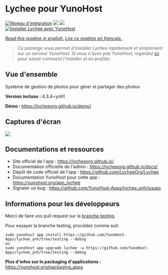 # Lychee pour YunoHost

[![Niveau d'intégration](https://dash.yunohost.org/integration/lychee.svg)](https://dash.yunohost.org/appci/app/lychee) ![](https://ci-apps.yunohost.org/ci/badges/lychee.status.svg) ![](https://ci-apps.yunohost.org/ci/badges/lychee.maintain.svg)  
[![Installer Lychee avec YunoHost](https://install-app.yunohost.org/install-with-yunohost.svg)](https://install-app.yunohost.org/?app=lychee)

*[Read this readme in english.](./README.md)*
*[Lire ce readme en français.](./README_fr.md)*

> *Ce package vous permet d'installer Lychee rapidement et simplement sur un serveur YunoHost.
Si vous n'avez pas YunoHost, regardez [ici](https://yunohost.org/#/install) pour savoir comment l'installer et en profiter.*

## Vue d'ensemble

Système de gestion de photos pour gérer et partager des photos

**Version incluse :** 4.3.4~ynh1

**Démo :** https://lycheeorg.github.io/demo/

## Captures d'écran

![](./doc/screenshots/screenshot.jpg)

## Documentations et ressources

* Site officiel de l'app : https://lycheeorg.github.io/
* Documentation officielle de l'admin : https://lycheeorg.github.io/docs/
* Dépôt de code officiel de l'app : https://github.com/LycheeOrg/Lychee
* Documentation YunoHost pour cette app : https://yunohost.org/app_lychee
* Signaler un bug : https://github.com/YunoHost-Apps/lychee_ynh/issues

## Informations pour les développeurs

Merci de faire vos pull request sur la [branche testing](https://github.com/YunoHost-Apps/lychee_ynh/tree/testing).

Pour essayer la branche testing, procédez comme suit.
```
sudo yunohost app install https://github.com/YunoHost-Apps/lychee_ynh/tree/testing --debug
ou
sudo yunohost app upgrade lychee -u https://github.com/YunoHost-Apps/lychee_ynh/tree/testing --debug
```

**Plus d'infos sur le packaging d'applications :** https://yunohost.org/packaging_apps